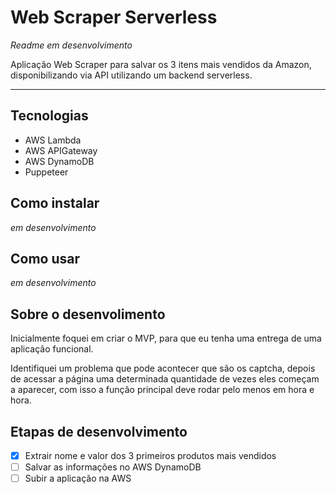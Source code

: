 # Web Scraper Serverless
_Readme em desenvolvimento_

Aplicação Web Scraper para salvar os 3 itens mais vendidos da Amazon, disponibilizando via API utilizando um backend serverless.

***********

## Tecnologias
* AWS Lambda
* AWS APIGateway
* AWS DynamoDB
* Puppeteer

## Como instalar
_em desenvolvimento_

## Como usar
_em desenvolvimento_

## Sobre o desenvolimento
Inicialmente foquei em criar o MVP, para que eu tenha uma entrega de uma aplicação funcional.

Identifiquei um problema que pode acontecer que são os captcha, depois de acessar a página uma determinada quantidade de vezes eles começam a aparecer, com isso a função principal deve rodar pelo menos em hora e hora.

## Etapas de desenvolvimento
* [X] Extrair nome e valor dos 3 primeiros produtos mais vendidos
* [ ] Salvar as informações no  AWS DynamoDB
* [ ] Subir a aplicação na AWS